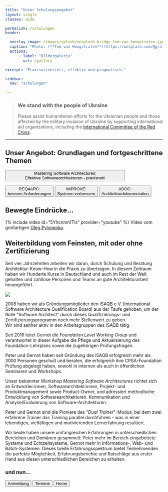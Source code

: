```yaml
---
title: "Unser Schulungsangebot"
layout: single
classes: wide

permalink: /schulungen
header:

  overlay_image: /images/splash/unsplash-bridge-tom-van-hoogstraten.jpg
  caption: "Photo: [**Tom van Hoogstraten**](https://unsplash.com/@grafish)"
  actions: 
      - label: "Bildergalerie"
        url: /gallery

excerpt: "Praxisorientiert, effektiv und pragmatisch."

sidebar:
  nav: "schulungen"

---
```


<div class="ua-background" markdown="1">

>### We stand with the people of Ukraine <span class="parent"><span class="ua-text"><i class="fas fa-heart children"></i></span><span class="ua-size children"><i class="fas fa-heart beat heart children"></i></span></span>
>
>Please assist humanitarian efforts for the Ukrainian people and those affected by the military invasion of Ukraine by supporting international aid organizations, including the [International Committee of the Red Cross](https://www.icrc.org/en).

</div>

<hr>


## Unser Angebot: Grundlagen und fortgeschrittene Themen

<a href="info-msa"><button class="button buttonMSA" style="width:76%;">
Mastering Software Architectures:<br/>Effektive Softwarearchitekturen - praxisnah!</button></a>

<p/>
<a href="info-req4arc"><button class="button buttonReq4Arc button25">
REQ4ARC: <br/>bessere Anforderungen</button></a>
<a href="info-improve"><button class="button buttonImprove button25">
IMPROVE: <br/>Systeme verbessern</button></a>
<a href="info-adoc"><button class="button buttonAdoc button25">
ADOC: <br/>Architekturdokumentation</button></a>


## Bewegte Eindrücke...

{% include video id="5Yhcnnm1Tls" provider="youtube" %}
Video vom großartigen [Oleg Pylypenko](https://alegpilipenko.com/).

## Weiterbildung vom Feinsten, mit oder ohne Zertifizierung

Seit vier Jahrzehnten arbeiten wir daran, durch Schulung und Beratung Architektur-Know-How in die Praxis zu übertragen. In diesem Zeitraum haben wir Hunderte Kurse in Deutschland und auch im Rest der Welt gehalten und zahllose Personen und Teams an gute Architekturarbeit herangeführt. 

![](/images/arc42-learn-cpsaf.png)

2008 haben wir als Gründungsmitglieder den iSAQB e.V. (International Software Architecture Qualification Board) aus der Taufe gehoben, um der Rolle "Software Architect" durch dieses Qualifizierungs- und Zertifizierungsprogramm noch mehr Stellenwert zu geben.  
Wir sind seither aktiv in den Arbeitsgruppen des iSAQB tätig.

Seit 2016 leitet Gernot die _Foundation Level Working Group_ und verantwortet in dieser Aufgabe die Pflege und Aktualisierung des Foundation-Lehrplans
sowie die zugehörigen Prüfungsfragen.

Peter und Gernot haben seit Gründung des iSAQB erfolgreich mehr als 3000 Personen geschult und beraten, die erfolgreich ihre CPSA-Foundation Prüfung abgelegt haben,
sowohl in internen als auch in öffentlichen Seminaren und Workshops.

Unser bekannter Workshop _Mastering Software Architectures_ richtet sich an Entwickler:innen, Softwarearchitekt:innen, Projekt- und Produktmanagement sowie Product-Owner,
und adressiert methodische Entwicklung von Softwarearchitekturen. 
Kommunikation und Analyse/Evaluierung von Software-Architekturen.

Peter und Gernot sind die Pioniere des "_Dual Trainer_"-Modus, bei dem zwei erfahrene Trainer das Training parallel durchführen - 
was in einer lebendigen, vielfältigen und motivierenden Lernerfahrung resultiert. 

Wir beide haben unsere umfangreichen Erfahrungen in unterschiedlichen Bereichen und Domänen gesammelt:
Peter mehr im Bereich eingebettete Systeme und Echtzeitsysteme, Gernot mehr in Informations-, Web- und Batch-Systemen.
Dieses breite Erfahrungsspektrum bietet Teilnehmenden die perfekte Möglichkeit, Erfahrungsberichte und Ratschläge aus erster Hand aus diesen unterschiedlichen Bereichen zu erhalten.


### und nun...

<a href="anmeldung"><button class="button buttonAnmeldung">Anmeldung</button></a>
<a href="termine"><button class="button buttonRoyalBlue">Termine</button></a>
<a href="/"><button class="button buttonHome">Home</button></a>

